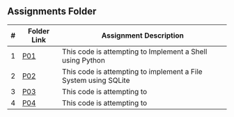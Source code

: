 ##  Assignments Folder

|   #   | Folder Link           | Assignment Description                                                                       |
| :---: | --------------------- | ---------------------------------------------------------------------------------------------|
|   1   |[P01](/Assignments/P01)|This code is attempting to Implement a Shell using Python                                     |
|   2   |[P02](/Assignments/P02)|This code is attempting to implement a File System using SQLite                               |
|   3   |[P03](/Assignments/P03)|This code is attempting to                                                                    |
|   4   |[P04](/Assignments/P04)|This code is attempting to                                                                    |


